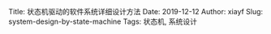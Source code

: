 Title: 状态机驱动的软件系统详细设计方法
Date: 2019-12-12
Author: xiayf
Slug: system-design-by-state-machine
Tags: 状态机, 系统设计